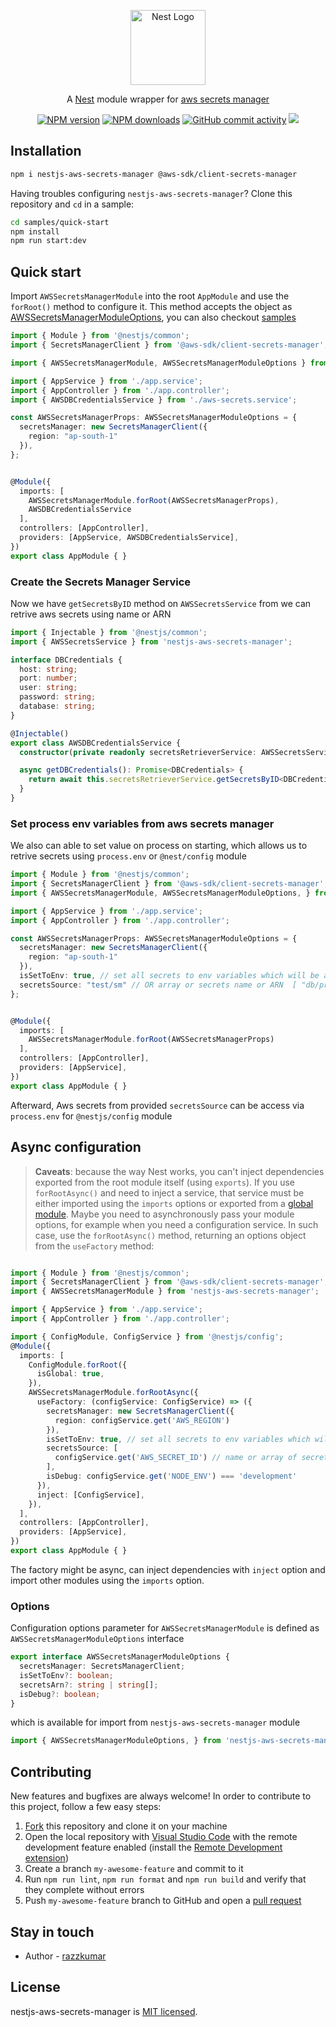 <p align="center">
  <a href="http://nestjs.com"><img alt="Nest Logo" src="https://nestjs.com/img/logo-small.svg" width="120" /></a>
</p>

<p align="center">
  A <a href="https://github.com/nestjs/nest" target="_blank">Nest</a> module wrapper for <a href="https://aws.amazon.com/secrets-manager/" target="_blank">aws secrets manager</a> 
</p>

<p align="center">
  <a href="https://www.npmjs.com/package/nestjs-aws-secrets-manager"><img alt="NPM version" src="https://img.shields.io/npm/v/nestjs-aws-secrets-manager.svg" /></a>
  <a href="https://www.npmjs.com/package/nestjs-aws-secrets-manager"><img alt="NPM downloads" src="https://img.shields.io/npm/dw/nestjs-aws-secrets-manager.svg" /></a>
  <a href="https://github.com/razzkumar/nestjs-aws-secrets-manager/pulse"><img alt="GitHub commit activity" src="https://img.shields.io/github/commit-activity/m/razzkumar/nestjs-aws-secrets-manager"></a>
  <a href="https://github.com/razzkumar/nestjs-aws-secrets-manager/graphs/contributors" alt="Contributors"><img src="https://img.shields.io/github/contributors/razzkumar/nestjs-aws-secrets-manager" /></a>
  <!-- <a href="https://paypal.me/razzkumar" target="_blank"><img src="https://img.shields.io/badge/Donate-PayPal-ff3f59.svg"/></a> -->
</p>


## Installation

```bash
npm i nestjs-aws-secrets-manager @aws-sdk/client-secrets-manager
```

Having troubles configuring `nestjs-aws-secrets-manager`? Clone this repository and `cd` in a sample:

```bash
cd samples/quick-start
npm install
npm run start:dev
```

## Quick start

Import `AWSSecretsManagerModule` into the root `AppModule` and use the `forRoot()` method to configure it. This method accepts the object as [AWSSecretsManagerModuleOptions](https://github.com/razzkumar/nestjs-aws-secrets-manager#options), you can also checkout [samples](https://github.com/razzkumar/nestjs-aws-secrets-manager/tree/main/samples)

```typescript
import { Module } from '@nestjs/common';
import { SecretsManagerClient } from '@aws-sdk/client-secrets-manager';

import { AWSSecretsManagerModule, AWSSecretsManagerModuleOptions } from 'nestjs-aws-secrets-manager';

import { AppService } from './app.service';
import { AppController } from './app.controller';
import { AWSDBCredentialsService } from './aws-secrets.service';

const AWSSecretsManagerProps: AWSSecretsManagerModuleOptions = {
  secretsManager: new SecretsManagerClient({
    region: "ap-south-1"
  }),
};


@Module({
  imports: [
    AWSSecretsManagerModule.forRoot(AWSSecretsManagerProps),
    AWSDBCredentialsService
  ],
  controllers: [AppController],
  providers: [AppService, AWSDBCredentialsService],
})
export class AppModule { }

```

### Create the Secrets Manager Service

Now we have `getSecretsByID` method on `AWSSecretsService` from we can retrive aws secrets using name or ARN

```typescript
import { Injectable } from '@nestjs/common';
import { AWSSecretsService } from 'nestjs-aws-secrets-manager';

interface DBCredentials {
  host: string;
  port: number;
  user: string;
  password: string;
  database: string;
}

@Injectable()
export class AWSDBCredentialsService {
  constructor(private readonly secretsRetrieverService: AWSSecretsService) { }

  async getDBCredentials(): Promise<DBCredentials> {
    return await this.secretsRetrieverService.getSecretsByID<DBCredentials>('db-credentials'); // where db-credentials is the secret id
  }
}

```

### Set process env variables from aws secrets manager

We also can able to set value on process on starting, which allows us to retrive secrets using `process.env` or `@nest/config` module

```typescript
import { Module } from '@nestjs/common';
import { SecretsManagerClient } from '@aws-sdk/client-secrets-manager';
import { AWSSecretsManagerModule, AWSSecretsManagerModuleOptions, } from 'nestjs-aws-secrets-manager';

import { AppService } from './app.service';
import { AppController } from './app.controller';

const AWSSecretsManagerProps: AWSSecretsManagerModuleOptions = {
  secretsManager: new SecretsManagerClient({
    region: "ap-south-1"
  }),
  isSetToEnv: true, // set all secrets to env variables which will be available in process.env or @nest/config module
  secretsSource: "test/sm" // OR array or secrets name or ARN  [ "db/prod/config" ,"app/prod/config"],
};


@Module({
  imports: [
    AWSSecretsManagerModule.forRoot(AWSSecretsManagerProps)
  ],
  controllers: [AppController],
  providers: [AppService],
})
export class AppModule { }

```

Afterward, Aws secrets from provided `secretsSource` can be access via `process.env` for `@nestjs/config` module

## Async configuration

> **Caveats**: because the way Nest works, you can't inject dependencies exported from the root module itself (using `exports`). If you use `forRootAsync()` and need to inject a service, that service must be either imported using the `imports` options or exported from a [global module](https://docs.nestjs.com/modules#global-modules).
Maybe you need to asynchronously pass your module options, for example when you need a configuration service. In such case, use the `forRootAsync()` method, returning an options object from the `useFactory` method:

```typescript

import { Module } from '@nestjs/common';
import { SecretsManagerClient } from '@aws-sdk/client-secrets-manager';
import { AWSSecretsManagerModule } from 'nestjs-aws-secrets-manager';

import { AppService } from './app.service';
import { AppController } from './app.controller';

import { ConfigModule, ConfigService } from '@nestjs/config';
@Module({
  imports: [
    ConfigModule.forRoot({
      isGlobal: true,
    }),
    AWSSecretsManagerModule.forRootAsync({
      useFactory: (configService: ConfigService) => ({
        secretsManager: new SecretsManagerClient({
          region: configService.get('AWS_REGION')
        }),
        isSetToEnv: true, // set all secrets to env variables which will be available in process.env or @nest/config module
        secretsSource: [
          configService.get('AWS_SECRET_ID') // name or array of secret names
        ],
        isDebug: configService.get('NODE_ENV') === 'development'
      }),
      inject: [ConfigService],
    }),
  ],
  controllers: [AppController],
  providers: [AppService],
})
export class AppModule { }
```

The factory might be async, can inject dependencies with `inject` option and import other modules using the `imports` option.


### Options

Configuration options parameter for `AWSSecretsManagerModule` is defined as `AWSSecretsManagerModuleOptions` interface

```typescript
export interface AWSSecretsManagerModuleOptions {
  secretsManager: SecretsManagerClient;
  isSetToEnv?: boolean;
  secretsArn?: string | string[];
  isDebug?: boolean;
}
```
which is available for import from `nestjs-aws-secrets-manager` module

```typescript
import { AWSSecretsManagerModuleOptions, } from 'nestjs-aws-secrets-manager';

```

## Contributing

New features and bugfixes are always welcome! In order to contribute to this project, follow a few easy steps:

<!-- <p align="center"> -->
<!--   <a href="https://paypal.me/razzkumar" target="_blank"><img src="https://img.shields.io/badge/Donate-PayPal-ff3f59.svg"/></a> -->
<!-- </p> -->

1. [Fork](https://help.github.com/en/github/getting-started-with-github/fork-a-repo) this repository and clone it on your machine
2. Open the local repository with [Visual Studio Code](https://code.visualstudio.com/) with the remote development feature enabled (install the [Remote Development extension](https://marketplace.visualstudio.com/items?itemName=ms-vscode-remote.vscode-remote-extensionpack))
3. Create a branch `my-awesome-feature` and commit to it
4. Run `npm run lint`, `npm run format` and `npm run build` and verify that they complete without errors
5. Push `my-awesome-feature` branch to GitHub and open a [pull request](https://help.github.com/en/github/collaborating-with-issues-and-pull-requests/about-pull-requests)

## Stay in touch

- Author - [razzkumar](mailto::razzkumar.dev@gmail.com)

## License

nestjs-aws-secrets-manager is [MIT licensed](LICENSE).
